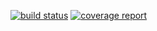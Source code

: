 [![build status](https://gitlab.stackroute.in/cgi-2018/knowledge-vault/badges/v1.0.0/build.svg)](https://gitlab.stackroute.in/cgi-2018/knowledge-vault/commits/v1.0.0)
[![coverage report](https://gitlab.stackroute.in/cgi-2018/knowledge-vault/badges/v1.0.0/coverage.svg?job=codecoverage)](https://gitlab.stackroute.in/cgi-2018/knowledge-vault/commits/v1.0.0)
